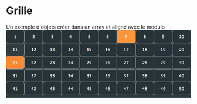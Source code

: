 # Grille
Un exemple d'objets créer dans un array et aligné avec le modulo
        ![Texte alternatif](Grille.png) 
